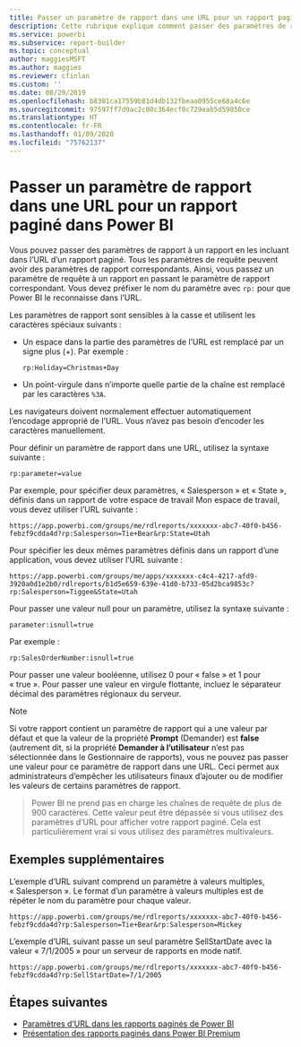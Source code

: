 ```yaml
---
title: Passer un paramètre de rapport dans une URL pour un rapport paginé - Générateur de rapports Power BI
description: Cette rubrique explique comment passer des paramètres de rapport à un rapport en les incluant dans l’URL d’un rapport paginé.
ms.service: powerbi
ms.subservice: report-builder
ms.topic: conceptual
author: maggiesMSFT
ms.author: maggies
ms.reviewer: cfinlan
ms.custom: ''
ms.date: 08/29/2019
ms.openlocfilehash: b8301ca17559b81d4db132fbeaa0955ce68a4c6e
ms.sourcegitcommit: 97597ff7d9ac2c08c364ecf0c729eab5d59850ce
ms.translationtype: HT
ms.contentlocale: fr-FR
ms.lasthandoff: 01/09/2020
ms.locfileid: "75762137"
---
```

# <a name="pass-a-report-parameter-in-a-url-for-a-paginated-report-in-power-bi"></a>Passer un paramètre de rapport dans une URL pour un rapport paginé dans Power BI 

Vous pouvez passer des paramètres de rapport à un rapport en les incluant dans l’URL d’un rapport paginé. Tous les paramètres de requête peuvent avoir des paramètres de rapport correspondants. Ainsi, vous passez un paramètre de requête à un rapport en passant le paramètre de rapport correspondant. Vous devez préfixer le nom du paramètre avec `rp:` pour que Power BI le reconnaisse dans l’URL. 

Les paramètres de rapport sont sensibles à la casse et utilisent les caractères spéciaux suivants : 

- Un espace dans la partie des paramètres de l’URL est remplacé par un signe plus (+).  Par exemple : 

    ```rp:Holiday=Christmas+Day```

- Un point-virgule dans n’importe quelle partie de la chaîne est remplacé par les caractères `%3A`.

Les navigateurs doivent normalement effectuer automatiquement l’encodage approprié de l’URL. Vous n’avez pas besoin d’encoder les caractères manuellement. 

Pour définir un paramètre de rapport dans une URL, utilisez la syntaxe suivante : 

```
rp:parameter=value
```

Par exemple, pour spécifier deux paramètres, « Salesperson » et « State », définis dans un rapport de votre espace de travail Mon espace de travail, vous devez utiliser l’URL suivante : 

```
https://app.powerbi.com/groups/me/rdlreports/xxxxxxx-abc7-40f0-b456-febzf9cdda4d?rp:Salesperson=Tie+Bear&rp:State=Utah 
```

Pour spécifier les deux mêmes paramètres définis dans un rapport d’une application, vous devez utiliser l’URL suivante : 

```
https://app.powerbi.com/groups/me/apps/xxxxxxx-c4c4-4217-afd9-3920a0d1e2b0/rdlreports/b1d5e659-639e-41d0-b733-05d2bca9853c?rp:Salesperson=Tiggee&State=Utah 
```

Pour passer une valeur null pour un paramètre, utilisez la syntaxe suivante : 

```
parameter:isnull=true
```

Par exemple :

```
rp:SalesOrderNumber:isnull=true
```

Pour passer une valeur booléenne, utilisez 0 pour « false » et 1 pour « true ». Pour passer une valeur en virgule flottante, incluez le séparateur décimal des paramètres régionaux du serveur.

> [!NOTE]
> Si votre rapport contient un paramètre de rapport qui a une valeur par défaut et que la valeur de la propriété **Prompt** (Demander) est **false** (autrement dit, si la propriété **Demander à l’utilisateur** n’est pas sélectionnée dans le Gestionnaire de rapports), vous ne pouvez pas passer une valeur pour ce paramètre de rapport dans une URL. Ceci permet aux administrateurs d’empêcher les utilisateurs finaux d’ajouter ou de modifier les valeurs de certains paramètres de rapport.

> Power BI ne prend pas en charge les chaînes de requête de plus de 900 caractères.  Cette valeur peut être dépassée si vous utilisez des paramètres d’URL pour afficher votre rapport paginé.  Cela est particulièrement vrai si vous utilisez des paramètres multivaleurs.

## <a name="additional-examples"></a>Exemples supplémentaires 

L’exemple d’URL suivant comprend un paramètre à valeurs multiples, « Salesperson ». Le format d’un paramètre à valeurs multiples est de répéter le nom du paramètre pour chaque valeur. 

```
https://app.powerbi.com/groups/me/rdlreports/xxxxxxx-abc7-40f0-b456-febzf9cdda4d?rp:Salesperson=Tie+Bear&rp:Salesperson=Mickey 
```

L’exemple d’URL suivant passe un seul paramètre SellStartDate avec la valeur « 7/1/2005 » pour un serveur de rapports en mode natif.

```
https://app.powerbi.com/groups/me/rdlreports/xxxxxxx-abc7-40f0-b456-febzf9cdda4d?rp:SellStartDate=7/1/2005
```

## <a name="next-steps"></a>Étapes suivantes

- [Paramètres d’URL dans les rapports paginés de Power BI](report-builder-url-parameters.md)
- [Présentation des rapports paginés dans Power BI Premium](paginated-reports-report-builder-power-bi.md)
